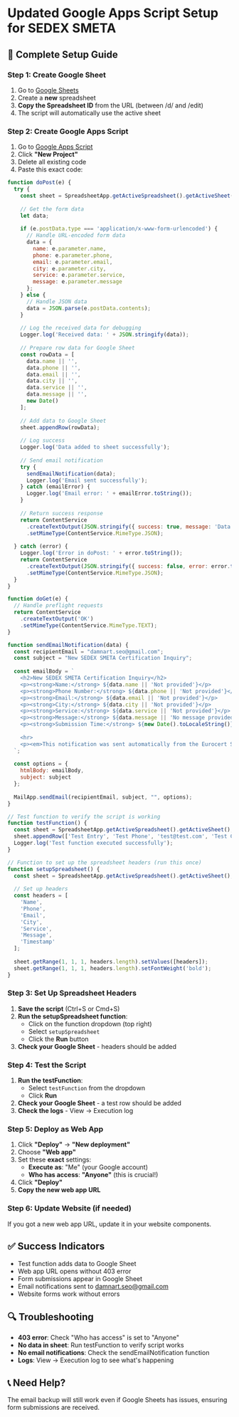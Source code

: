 # Updated Google Apps Script Setup for SEDEX SMETA

## 🚀 Complete Setup Guide

### Step 1: Create Google Sheet
1. Go to [Google Sheets](https://sheets.google.com)
2. Create a **new** spreadsheet
3. **Copy the Spreadsheet ID** from the URL (between /d/ and /edit)
4. The script will automatically use the active sheet

### Step 2: Create Google Apps Script
1. Go to [Google Apps Script](https://script.google.com)
2. Click **"New Project"**
3. Delete all existing code
4. Paste this exact code:

```javascript
function doPost(e) {
  try {
    const sheet = SpreadsheetApp.getActiveSpreadsheet().getActiveSheet();
    
    // Get the form data
    let data;
    
    if (e.postData.type === 'application/x-www-form-urlencoded') {
      // Handle URL-encoded form data
      data = {
        name: e.parameter.name,
        phone: e.parameter.phone,
        email: e.parameter.email,
        city: e.parameter.city,
        service: e.parameter.service,
        message: e.parameter.message
      };
    } else {
      // Handle JSON data
      data = JSON.parse(e.postData.contents);
    }
    
    // Log the received data for debugging
    Logger.log('Received data: ' + JSON.stringify(data));
    
    // Prepare row data for Google Sheet
    const rowData = [
      data.name || '',
      data.phone || '',
      data.email || '',
      data.city || '',
      data.service || '',
      data.message || '',
      new Date()
    ];
    
    // Add data to Google Sheet
    sheet.appendRow(rowData);
    
    // Log success
    Logger.log('Data added to sheet successfully');
    
    // Send email notification
    try {
      sendEmailNotification(data);
      Logger.log('Email sent successfully');
    } catch (emailError) {
      Logger.log('Email error: ' + emailError.toString());
    }
    
    // Return success response
    return ContentService
      .createTextOutput(JSON.stringify({ success: true, message: 'Data saved successfully' }))
      .setMimeType(ContentService.MimeType.JSON);
      
  } catch (error) {
    Logger.log('Error in doPost: ' + error.toString());
    return ContentService
      .createTextOutput(JSON.stringify({ success: false, error: error.toString() }))
      .setMimeType(ContentService.MimeType.JSON);
  }
}

function doGet(e) {
  // Handle preflight requests
  return ContentService
    .createTextOutput('OK')
    .setMimeType(ContentService.MimeType.TEXT);
}

function sendEmailNotification(data) {
  const recipientEmail = "damnart.seo@gmail.com";
  const subject = "New SEDEX SMETA Certification Inquiry";
  
  const emailBody = `
    <h2>New SEDEX SMETA Certification Inquiry</h2>
    <p><strong>Name:</strong> ${data.name || 'Not provided'}</p>
    <p><strong>Phone Number:</strong> ${data.phone || 'Not provided'}</p>
    <p><strong>Email:</strong> ${data.email || 'Not provided'}</p>
    <p><strong>City:</strong> ${data.city || 'Not provided'}</p>
    <p><strong>Service:</strong> ${data.service || 'Not provided'}</p>
    <p><strong>Message:</strong> ${data.message || 'No message provided'}</p>
    <p><strong>Submission Time:</strong> ${new Date().toLocaleString()}</p>
    
    <hr>
    <p><em>This notification was sent automatically from the Eurocert SEDEX SMETA website.</em></p>
  `;
  
  const options = {
    htmlBody: emailBody,
    subject: subject
  };
  
  MailApp.sendEmail(recipientEmail, subject, "", options);
}

// Test function to verify the script is working
function testFunction() {
  const sheet = SpreadsheetApp.getActiveSpreadsheet().getActiveSheet();
  sheet.appendRow(['Test Entry', 'Test Phone', 'test@test.com', 'Test City', 'Test Service', 'Test Message', new Date()]);
  Logger.log('Test function executed successfully');
}

// Function to set up the spreadsheet headers (run this once)
function setupSpreadsheet() {
  const sheet = SpreadsheetApp.getActiveSpreadsheet().getActiveSheet();
  
  // Set up headers
  const headers = [
    'Name',
    'Phone',
    'Email',
    'City',
    'Service',
    'Message',
    'Timestamp'
  ];
  
  sheet.getRange(1, 1, 1, headers.length).setValues([headers]);
  sheet.getRange(1, 1, 1, headers.length).setFontWeight('bold');
}
```

### Step 3: Set Up Spreadsheet Headers
1. **Save the script** (Ctrl+S or Cmd+S)
2. **Run the setupSpreadsheet function**:
   - Click on the function dropdown (top right)
   - Select `setupSpreadsheet`
   - Click the **Run** button
3. **Check your Google Sheet** - headers should be added

### Step 4: Test the Script
1. **Run the testFunction**:
   - Select `testFunction` from the dropdown
   - Click **Run**
2. **Check your Google Sheet** - a test row should be added
3. **Check the logs** - View → Execution log

### Step 5: Deploy as Web App
1. Click **"Deploy"** → **"New deployment"**
2. Choose **"Web app"**
3. Set these **exact** settings:
   - **Execute as**: "Me" (your Google account)
   - **Who has access**: **"Anyone"** (this is crucial!)
4. Click **"Deploy"**
5. **Copy the new web app URL**

### Step 6: Update Website (if needed)
If you got a new web app URL, update it in your website components.

## ✅ Success Indicators
- Test function adds data to Google Sheet
- Web app URL opens without 403 error
- Form submissions appear in Google Sheet
- Email notifications sent to damnart.seo@gmail.com
- Website forms work without errors

## 🔍 Troubleshooting
- **403 error**: Check "Who has access" is set to "Anyone"
- **No data in sheet**: Run testFunction to verify script works
- **No email notifications**: Check the sendEmailNotification function
- **Logs**: View → Execution log to see what's happening

## 📞 Need Help?
The email backup will still work even if Google Sheets has issues, ensuring form submissions are received. 